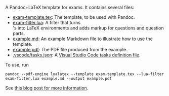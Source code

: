 A Pandoc+LaTeX template for exams. It contains several files:

- [exam-template.tex](exam-template.tex): The template, to be used with Pandoc.
- [exam-filter.lua](exam-filter.lua): A filter that turns <div>'s into LaTeX environments and adds markup for questions and question parts.
- [example.md](example.md): An example Markdown file to illustrate how to use the template.
- [example.pdf](example.pdf): The PDF file produced from the example.
- [.vscode/tasks.json](.vscode/tasks.json): A [Visual Studio Code tasks definition file](https://code.visualstudio.com/docs/editor/tasks).

To use, run

```
pandoc --pdf-engine lualatex --template exam-template.tex --lua-filter exam-filter.lua example.md --output example.pdf
```

See [this blog post for more information](https://idrissi.eu/en/post/exam-template/).
